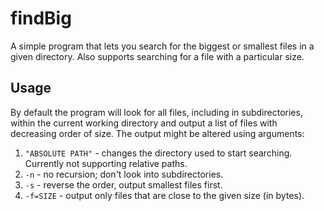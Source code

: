 # findBig

A simple program that lets you search for the biggest or smallest files in a given directory. Also supports searching for a file with a particular size.

## Usage

By default the program will look for all files, including in subdirectories, within the current working directory and output a list of files with decreasing order of size. The output might be altered using arguments:

1. `"ABSOLUTE PATH"` - changes the directory used to start searching. Currently not supporting relative paths.
2. `-n` - no recursion; don't look into subdirectories.
3. `-s` - reverse the order, output smallest files first.
4. `-f=SIZE` - output only files that are close to the given size (in bytes).